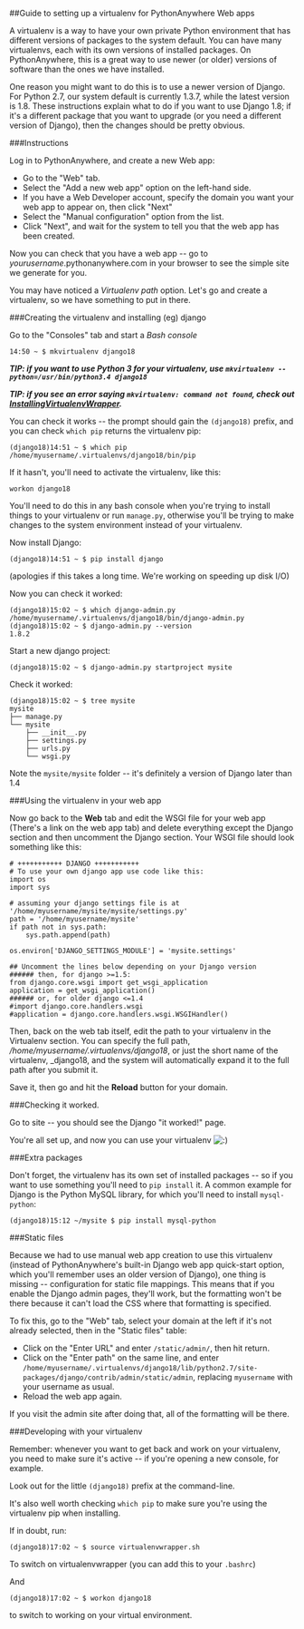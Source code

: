 
<!--
.. title: VirtualEnv for newer Django
.. slug: VirtualEnvForNewerDjango
.. date: 2015-05-13 14:35:28 UTC+01:00
.. tags:
.. category:
.. link:
.. description:
.. type: text
-->





##Guide to setting up a virtualenv for PythonAnywhere Web apps


A virtualenv is a way to have your own private Python environment that has different versions of packages to the system default. You can have many virtualenvs, each with its own versions of installed packages. On PythonAnywhere, this is a great way to use newer (or older) versions of software than the ones we have installed. 

One reason you might want to do this is to use a newer version of Django. For Python 2.7, our system default is currently 1.3.7, while the latest version is 1.8. These instructions explain what to do if you want to use Django 1.8; if it's a different package that you want to upgrade (or you need a different version of Django), then the changes should be pretty obvious. 


###Instructions


Log in to PythonAnywhere, and create a new Web app: 

  * Go to the "Web" tab. 
  * Select the "Add a new web app" option on the left-hand side. 
  * If you have a Web Developer account, specify the domain you want your web app to appear on, then click "Next" 
  * Select the "Manual configuration" option from the list. 
  * Click "Next", and wait for the system to tell you that the web app has been created. 

Now you can check that you have a web app -- go to *yourusername*.pythonanywhere.com in your browser to see the simple site we generate for you. 

You may have noticed a *Virtualenv path* option. Let's go and create a virtualenv, so we have something to put in there. 


###Creating the virtualenv and installing (eg) django


Go to the "Consoles" tab and start a *Bash console*

    14:50 ~ $ mkvirtualenv django18


***TIP: if you want to use Python 3 for your virtualenv, use `mkvirtualenv --python=/usr/bin/python3.4 django18`***

***TIP: if you see an error saying `mkvirtualenv: command not found`, check out [InstallingVirtualenvWrapper](/pages/InstallingVirtualenvWrapper).***

You can check it works -- the prompt should gain the `(django18)` prefix, and you can check `which pip` returns the virtualenv pip: 

    (django18)14:51 ~ $ which pip
    /home/myusername/.virtualenvs/django18/bin/pip


If it hasn't, you'll need to activate the virtualenv, like this: 

    workon django18


You'll need to do this in any bash console when you're trying to install things to your virtualenv or run `manage.py`, otherwise you'll be trying to make changes to the system environment instead of your virtualenv. 

Now install Django: 

    (django18)14:51 ~ $ pip install django


(apologies if this takes a long time. We're working on speeding up disk I/O) 

Now you can check it worked: 

    (django18)15:02 ~ $ which django-admin.py
    /home/myusername/.virtualenvs/django18/bin/django-admin.py
    (django18)15:02 ~ $ django-admin.py --version
    1.8.2


Start a new django project: 

    (django18)15:02 ~ $ django-admin.py startproject mysite


Check it worked: 

    (django18)15:02 ~ $ tree mysite
    mysite
    ├── manage.py
    └── mysite
        ├── __init__.py
        ├── settings.py
        ├── urls.py
        └── wsgi.py


Note the `mysite/mysite` folder -- it's definitely a version of Django later than 1.4 


###Using the virtualenv in your web app


Now go back to the **Web** tab and edit the WSGI file for your web app (There's a link on the web app tab) and delete everything except the Django section and then uncomment the Django section. Your WSGI file should look something like this: 

    # +++++++++++ DJANGO +++++++++++
    # To use your own django app use code like this:
    import os
    import sys

    # assuming your django settings file is at '/home/myusername/mysite/mysite/settings.py'
    path = '/home/myusername/mysite'
    if path not in sys.path:
        sys.path.append(path)

    os.environ['DJANGO_SETTINGS_MODULE'] = 'mysite.settings'

    ## Uncomment the lines below depending on your Django version
    ###### then, for django >=1.5:
    from django.core.wsgi import get_wsgi_application
    application = get_wsgi_application()
    ###### or, for older django <=1.4
    #import django.core.handlers.wsgi
    #application = django.core.handlers.wsgi.WSGIHandler()


Then, back on the web tab itself, edit the path to your virtualenv in the Virtualenv section. You can specify the full path, */home/myusername/.virtualenvs/django18*, or just the short name of the virtualenv, _django18, and the system will automatically expand it to the full path after you submit it. 

Save it, then go and hit the **Reload** button for your domain. 


###Checking it worked.


Go to site -- you should see the Django "it worked!" page. 

You're all set up, and now you can use your virtualenv ![:\)](/smile.png)


###Extra packages


Don't forget, the virtualenv has its own set of installed packages -- so if you want to use something you'll need to `pip install` it. A common example for Django is the Python MySQL library, for which you'll need to install `mysql-python`: 

    (django18)15:12 ~/mysite $ pip install mysql-python    



###Static files


Because we had to use manual web app creation to use this virtualenv (instead of PythonAnywhere's built-in Django web app quick-start option, which you'll remember uses an older version of Django), one thing is missing -- configuration for static file mappings. This means that if you enable the Django admin pages, they'll work, but the formatting won't be there because it can't load the CSS where that formatting is specified. 

To fix this, go to the "Web" tab, select your domain at the left if it's not already selected, then in the "Static files" table: 

  * Click on the "Enter URL" and enter `/static/admin/`, then hit return. 
  * Click on the "Enter path" on the same line, and enter `/home/myusername/.virtualenvs/django18/lib/python2.7/site-packages/django/contrib/admin/static/admin`, replacing `myusername` with your username as usual. 
  * Reload the web app again. 

If you visit the admin site after doing that, all of the formatting will be there. 


###Developing with your virtualenv


Remember: whenever you want to get back and work on your virtualenv, you need to make sure it's active -- if you're opening a new console, for example. 

Look out for the little `(django18)` prefix at the command-line. 

It's also well worth checking `which pip` to make sure you're using the virtualenv pip when installing. 

If in doubt, run: 

    (django18)17:02 ~ $ source virtualenvwrapper.sh


To switch on virtualenvwrapper (you can add this to your `.bashrc`) 

And 

    (django18)17:02 ~ $ workon django18


to switch to working on your virtual environment. 
